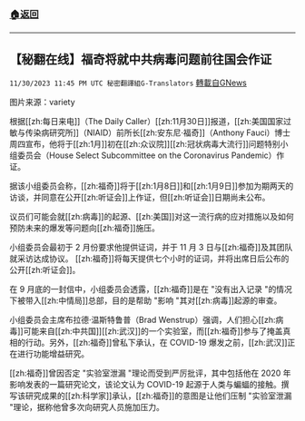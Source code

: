 ###  [:house:返回](README.md)
---


## 【秘翻在线】福奇将就中共病毒问题前往国会作证
`11/30/2023 11:45 PM UTC 秘密翻譯組G-Translators` [轉載自GNews](https://gnews.org/articles/2056605)

图片来源：variety

根据[[zh:每日来电]]（The Daily Caller）[[zh:11月30日]]报道，[[zh:美国国家过敏与传染病研究所]]（NIAID）前所长[[zh:安东尼·福奇]]（Anthony Fauci）博士周四宣布，他将于[[zh:1月]]初在[[zh:众议院]][[zh:冠状病毒大流行]]问题特别小组委员会（House Select Subcommittee on the Coronavirus Pandemic）作证。

据该小组委员会称，[[zh:福奇]]将于[[zh:1月8日]]和[[zh:1月9日]]参加为期两天的访谈，并同意在公开[[zh:听证会]]上作证，但[[zh:听证会]]日期尚未公布。

议员们可能会就[[zh:病毒]]的起源、[[zh:美国]]对这一流行病的应对措施以及如何预防未来的爆发等问题向[[zh:福奇]]施压。

小组委员会最初于 2 月份要求他提供证词，并于 11 月 3 日与[[zh:福奇]]及其团队就采访达成协议。 [[zh:福奇]]将每天提供七个小时的证词，并将出席日后公布的公开[[zh:听证会]]。

在 9 月底的一封信中，小组委员会透露，[[zh:福奇]]是在 "没有出入记录 "的情况下被带入[[zh:中情局]]总部，目的是帮助 "影响 "其对[[zh:病毒]]起源的审查。

小组委员会主席布拉德·温斯特鲁普（Brad Wenstrup）强调，人们担心[[zh:病毒]]可能来自[[zh:中共国]][[zh:武汉]]的一个实验室，而[[zh:福奇]]参与了掩盖真相的行动。另外，[[zh:福奇]]曾私下承认，在 COVID-19 爆发之前，[[zh:武汉]]正在进行功能增益研究。

[[zh:福奇]]曾因否定 "实验室泄漏 "理论而受到严厉批评，其中包括他在 2020 年影响发表的一篇研究论文，该论文认为 COVID-19 起源于人类与蝙蝠的接触。撰写该研究成果的[[zh:科学家]]承认，[[zh:福奇]]的意图是让他们压制 "实验室泄漏 "理论，据称他曾多次向研究人员施加压力。
